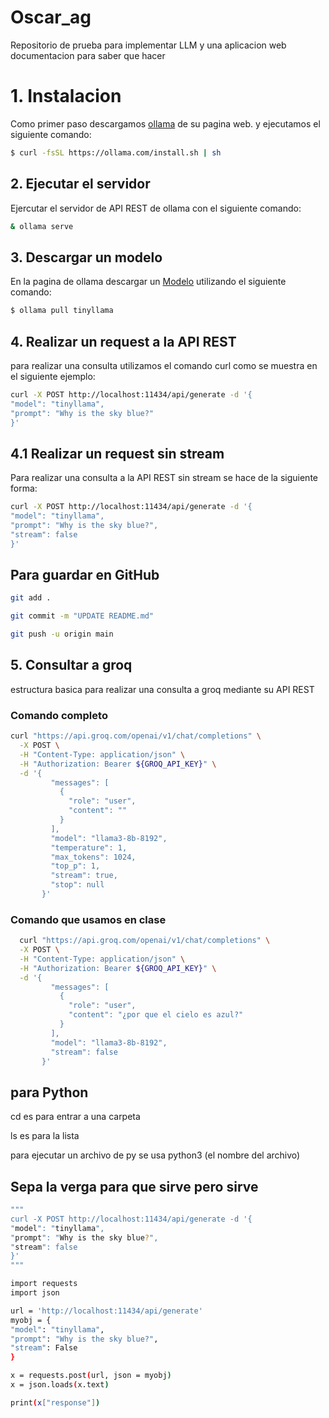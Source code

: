 # Oscar_ag
Repositorio de prueba para implementar LLM y una aplicacion web
documentacion para saber que hacer

# 1. Instalacion

Como primer paso descargamos [ollama](https://ollama.com/download/linux) de su pagina web. y ejecutamos el siguiente comando:

````bash
$ curl -fsSL https://ollama.com/install.sh | sh
````

## 2. Ejecutar el servidor

Ejercutar el servidor de API REST de ollama con el siguiente comando:

````bash
& ollama serve
````

## 3. Descargar un modelo

En la pagina de ollama descargar un [Modelo](https://ollama.com/library) utilizando el siguiente comando: 

````bash
$ ollama pull tinyllama
````

## 4. Realizar un request a la API REST

para realizar una consulta utilizamos el comando curl como se muestra en el siguiente ejemplo:

````bash
curl -X POST http://localhost:11434/api/generate -d '{
"model": "tinyllama",
"prompt": "Why is the sky blue?"
}'
````

## 4.1 Realizar un request sin stream

Para realizar una consulta a la API REST sin stream se hace de la siguiente forma: 

````bash
curl -X POST http://localhost:11434/api/generate -d '{
"model": "tinyllama",
"prompt": "Why is the sky blue?",
"stream": false
}'
````

## Para guardar en GitHub

````bash
git add .
````

````bash
git commit -m "UPDATE README.md"
````

````bash
git push -u origin main
````

## 5. Consultar a groq
estructura basica para realizar una consulta a groq mediante su API REST

### Comando completo

````bash
curl "https://api.groq.com/openai/v1/chat/completions" \
  -X POST \
  -H "Content-Type: application/json" \
  -H "Authorization: Bearer ${GROQ_API_KEY}" \
  -d '{
         "messages": [
           {
             "role": "user",
             "content": ""
           }
         ],
         "model": "llama3-8b-8192",
         "temperature": 1,
         "max_tokens": 1024,
         "top_p": 1,
         "stream": true,
         "stop": null
       }'
  ````

### Comando que usamos en clase

````bash
  curl "https://api.groq.com/openai/v1/chat/completions" \
  -X POST \
  -H "Content-Type: application/json" \
  -H "Authorization: Bearer ${GROQ_API_KEY}" \
  -d '{
         "messages": [
           {
             "role": "user",
             "content": "¿por que el cielo es azul?"
           }
         ],
         "model": "llama3-8b-8192",
         "stream": false
       }'
````
## para Python

cd es para entrar a una carpeta

ls es para la lista

para ejecutar un archivo de py se usa python3 (el nombre del archivo)


## Sepa la verga para que sirve pero sirve

````bash
"""
curl -X POST http://localhost:11434/api/generate -d '{
"model": "tinyllama",
"prompt": "Why is the sky blue?",
"stream": false
}'
"""
````

````bash
import requests
import json

url = 'http://localhost:11434/api/generate'
myobj = {
"model": "tinyllama",
"prompt": "Why is the sky blue?",
"stream": False
}

x = requests.post(url, json = myobj)
x = json.loads(x.text)

print(x["response"])
````